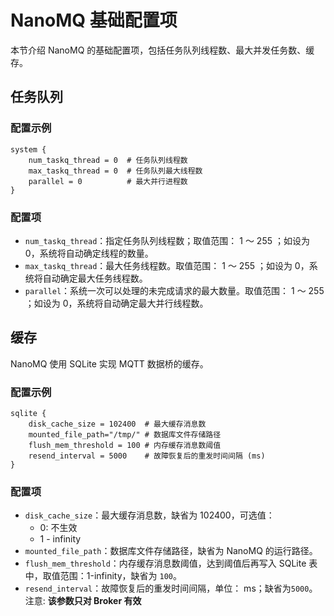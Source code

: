 # NanoMQ 基础配置项

本节介绍 NanoMQ 的基础配置项，包括任务队列线程数、最大并发任务数、缓存。 

## 任务队列
### 配置示例

```hcl
system {
    num_taskq_thread = 0  # 任务队列线程数
    max_taskq_thread = 0  # 任务队列最大线程数
    parallel = 0          # 最大并行进程数
}
```

### 配置项

- `num_taskq_thread`：指定任务队列线程数；取值范围： 1 ～ 255 ；如设为 0，系统将自动确定线程的数量。
- `max_taskq_thread`：最大任务线程数。取值范围： 1 ～ 255 ；如设为 0，系统将自动确定最大任务线程数。
- `parallel`：系统一次可以处理的未完成请求的最大数量。取值范围： 1 ～ 255 ；如设为 0，系统将自动确定最大并行线程数。

## 缓存 

NanoMQ 使用 SQLite 实现 MQTT 数据桥的缓存。

### 配置示例

```hcl
sqlite {
    disk_cache_size = 102400  # 最大缓存消息数
    mounted_file_path="/tmp/" # 数据库文件存储路径
    flush_mem_threshold = 100 # 内存缓存消息数阈值
    resend_interval = 5000    # 故障恢复后的重发时间间隔 (ms)
}
```

### 配置项

- `disk_cache_size`：最大缓存消息数，缺省为 102400，可选值：
  - 0:  不生效
  - 1 - infinity
- `mounted_file_path`：数据库文件存储路径，缺省为 NanoMQ 的运行路径。
- `flush_mem_threshold`：内存缓存消息数阈值，达到阈值后再写入 SQLite 表中，取值范围：1-infinity，缺省为  `100`。
- `resend_interval`：故障恢复后的重发时间间隔，单位： ms；缺省为`5000`。注意: **该参数只对 Broker 有效** <!--@jaylin 这里不太理解-->